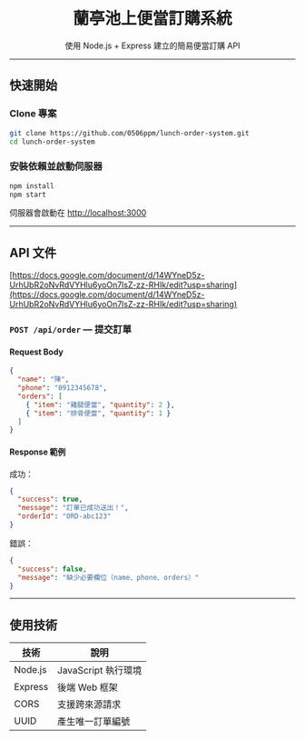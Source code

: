 <h1 align="center"> 蘭亭池上便當訂購系統</h1>

<p align="center">
  使用 Node.js + Express 建立的簡易便當訂購 API<br/>
</p>

---
## 快速開始

### Clone 專案

```bash
git clone https://github.com/0506ppm/lunch-order-system.git
cd lunch-order-system
```

### 安裝依賴並啟動伺服器

```bash
npm install
npm start
```

伺服器會啟動在 [http://localhost:3000](http://localhost:3000)

---

## API 文件
[https://docs.google.com/document/d/14WYneD5z-UrhUbR2oNvRdVYHlu6yoOn7lsZ-zz-RHIk/edit?usp=sharing](https://docs.google.com/document/d/14WYneD5z-UrhUbR2oNvRdVYHlu6yoOn7lsZ-zz-RHIk/edit?usp=sharing)

### `POST /api/order` — 提交訂單

#### Request Body

```json
{
  "name": "陳",
  "phone": "0912345678",
  "orders": [
    { "item": "雞腿便當", "quantity": 2 },
    { "item": "排骨便當", "quantity": 1 }
  ]
}
```

#### Response 範例

成功：

```json
{
  "success": true,
  "message": "訂單已成功送出！",
  "orderId": "ORD-abc123"
}
```

錯誤：

```json
{
  "success": false,
  "message": "缺少必要欄位（name、phone、orders）"
}
```

---

## 使用技術

| 技術     | 說明             |
|----------|------------------|
| Node.js  | JavaScript 執行環境 |
| Express  | 後端 Web 框架      |
| CORS     | 支援跨來源請求     |
| UUID     | 產生唯一訂單編號   |
